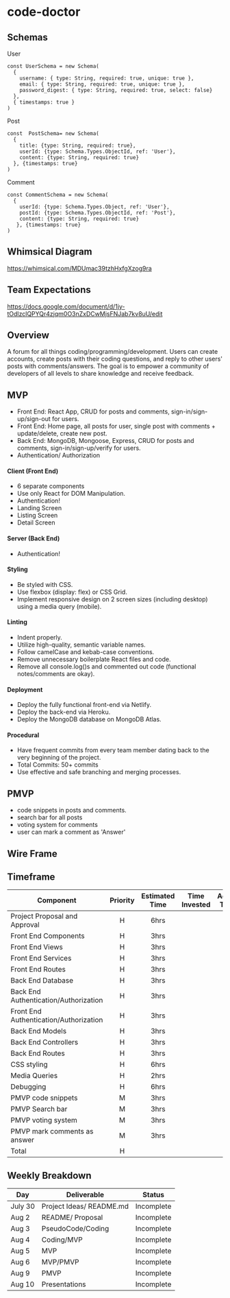 # code-doctor


## Schemas
User
```
const UserSchema = new Schema(
  {
    username: { type: String, required: true, unique: true },
    email: { type: String, required: true, unique: true },
    password_digest: { type: String, required: true, select: false}
  },
  { timestamps: true }
)
```
Post
```
const  PostSchema= new Schema(
  {
    title: {type: String, required: true},
    userId: {type: Schema.Types.ObjectId, ref: 'User'},
    content: {type: String, required: true}
  }, {timestamps: true}
)
```
Comment
```
const CommentSchema = new Schema(
  {
    userId: {type: Schema.Types.Object, ref: 'User'},
    postId: {type: Schema.Types.ObjectId, ref: 'Post'},
    content: {type: String, required: true}
   }, {timestamps: true}
)
```

## Whimsical Diagram

https://whimsical.com/MDUmac39tzhHxfgXzog9ra

## Team Expectations

https://docs.google.com/document/d/1jy-tOdlzclQPYQr4zjqm0O3nZxDCwMjsFNJab7kv8uU/edit

## Overview
A forum for all things coding/programming/development. Users can create accounts, create posts with their coding questions, and reply to other users' posts with comments/answers. The goal is to empower a community of developers of all levels to share knowledge and receive feedback.

## MVP
- Front End: React App, CRUD for posts and comments, sign-in/sign-up/sign-out for users.
- Front End: Home page, all posts for user, single post with comments + update/delete, create new post.
- Back End: MongoDB, Mongoose, Express, CRUD for posts and comments, sign-in/sign-up/verify for users.
- Authentication/ Authorization


#### Client (Front End)

-  6 separate components 
- Use only React for DOM Manipulation.
- Authentication!
- Landing Screen
- Listing Screen
- Detail Screen

#### Server (Back End)
- Authentication!

#### Styling
- Be styled with CSS.
- Use flexbox (display: flex) or CSS Grid.
- Implement responsive design on 2 screen sizes (including desktop) using a media query (mobile).

#### Linting
- Indent properly.
- Utilize high-quality, semantic variable names.
- Follow camelCase and kebab-case conventions.
- Remove unnecessary boilerplate React files and code.
- Remove all console.log()s and commented out code (functional notes/comments are okay).

#### Deployment
- Deploy the fully functional front-end via Netlify.
- Deploy the back-end via Heroku.
- Deploy the MongoDB database on MongoDB Atlas.

#### Procedural
- Have frequent commits from every team member dating  back to the very beginning of the project. 
- Total Commits: 50+ commits
- Use effective and safe branching and merging processes.


## PMVP
- code snippets in posts and comments.
- search bar for all posts
- voting system for comments
- user can mark a comment as 'Answer'

## Wire Frame

## Timeframe

| Component                              | Priority | Estimated Time | Time Invested | Actual Time |
| -------------------------------------- | :------: | :------------: | :-----------: | :---------: |
| Project Proposal and Approval          |    H     |      6hrs      |           |        |
| Front End Components          |    H     |      3hrs      |           |         |
| Front End Views          |    H     |      3hrs      |           |         |
| Front End Services        |    H     |      3hrs      |          |         |
| Front End Routes          |    H     |      3hrs      |           |         |
| Back End Database          |    H     |      3hrs      |           |         |
| Back End Authentication/Authorization         |    H     |      3hrs      |          |       |
| Front End Authentication/Authorization         |    H     |      3hrs      |           |        |
| Back End Models         |    H     |      3hrs      |           |         |
| Back End Controllers          |    H     |      3hrs      |          |         |
| Back End Routes         |    H     |      3hrs      |         |         |
| CSS styling         |    H     |      6hrs      |         |         |
| Media Queries        |    H     |      2hrs      |         |         |
| Debugging        |    H     |      6hrs      |         |         |
| PMVP code snippets         |    M     |      3hrs      |           |        |
| PMVP Search bar         |    M     |      3hrs      |          |         |
| PMVP voting system         |    M     |      3hrs      |         |         |
| PMVP mark comments as answer         |    M     |      3hrs      |          |         |
| Total |    H     |           |          |        |

## Weekly Breakdown

| Day        | Deliverable                                          | Status   |
| ---------- | ---------------------------------------------------- | -------- |
| July 30    | Project Ideas/ README.md   | Incomplete |
| Aug 2    | README/ Proposal | Incomplete |
| Aug 3    | PseudoCode/Coding                 | Incomplete |
| Aug 4   |  Coding/MVP                                               | Incomplete |
| Aug 5    | MVP                                           | Incomplete |
| Aug 6 | MVP/PMVP                                                 | Incomplete |
| Aug 9    | PMVP                                       | Incomplete |
| Aug 10    | Presentations                                        | Incomplete |


